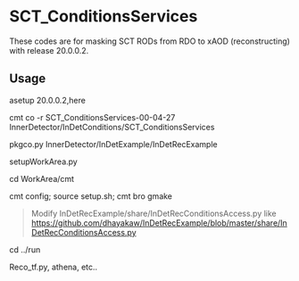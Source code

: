 # SCT_ConditionsServices

These codes are for masking SCT RODs from RDO to xAOD (reconstructing) with release 20.0.0.2.

## Usage
asetup 20.0.0.2,here

cmt co -r SCT_ConditionsServices-00-04-27 InnerDetector/InDetConditions/SCT_ConditionsServices

pkgco.py InnerDetector/InDetExample/InDetRecExample

setupWorkArea.py

cd WorkArea/cmt

cmt config; source setup.sh; cmt bro gmake

> Modify InDetRecExample/share/InDetRecConditionsAccess.py like
> https://github.com/dhayakaw/InDetRecExample/blob/master/share/InDetRecConditionsAccess.py

cd ../run

Reco_tf.py, athena, etc..

